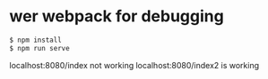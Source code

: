 # wer webpack for debugging

```sh
$ npm install
$ npm run serve
```

localhost:8080/index not working
localhost:8080/index2 is working